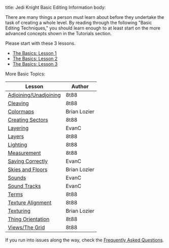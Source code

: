 title: Jedi Knight Basic Editing Information
body:

There are many things a person must
learn about before they undertake the task of creating a whole level. By
reading through the following "Basic Editing Techniques," you should
learn enough to at least start on the more advanced concepts shown in
the Tutorials section.  
  
Please start with these 3 lessons.
  
 - [The Basics: Lesson 1](basic1.htm)
 - [The Basics: Lesson 2](basic2.htm)
 - [The Basics: Lesson 3](basic3.htm)

More Basic Topics:

<div class="cheat-table" markdown=1>

Lesson                              | Author
------------------------------------|-------
[Adjoining/Unadjoining](adjoin.htm) | 8t88
[Cleaving](cleaving.htm)            | 8t88
[Colormaps](colormaps.htm)          | Brian Lozier
[Creating Sectors](sectors.htm)     | 8t88
[Layering](layering.htm)            | EvanC
[Layers](layering2.htm)             | 8t88
[Lighting](lighting.htm)            | 8t88
[Measurement](measure.htm)          | 8t88
[Saving Correctly](saving.htm)      | EvanC
[Skies and Floors](skyfloor.htm)    | Brian Lozier
[Sounds](sounds.htm)                | EvanC
[Sound Tracks](track.htm)           | EvanC
[Terms](terms.htm)                  | 8t88
[Texture Alignment](texture2.htm)   | 8t88
[Texturing](texture.htm)            | Brian Lozier
[Thing Orientation](thing.htm)      | 8t88
[Views/The Grid](views.htm)         | 8t88

</div>

If you run into issues along the way, check the [Frequently Asked 
Questions](/faq/).

